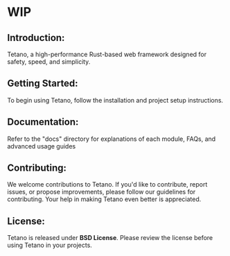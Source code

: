 # **WIP**

## **Introduction:**

Tetano, a high-performance Rust-based web framework designed for safety, speed, and simplicity.

## **Getting Started:**

To begin using Tetano, follow the installation and project setup instructions.

## **Documentation:**

Refer to the "docs" directory for explanations of each module, FAQs, and advanced usage guides

## **Contributing:**

We welcome contributions to Tetano. If you'd like to contribute, report issues, or propose improvements, please follow our guidelines for contributing. Your help in making Tetano even better is appreciated.

## **License:**

Tetano is released under **BSD License**. Please review the license before using Tetano in your projects.
